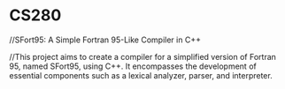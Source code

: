 # CS280
//SFort95: A Simple Fortran 95-Like Compiler in C++

//This project aims to create a compiler for a simplified version of Fortran 95, named SFort95, using C++. It encompasses the development of essential components such as a lexical analyzer, parser, and interpreter.
